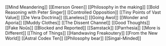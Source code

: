 [[Mind Meandering]]
[[Emerson Green]]
[[Philosophy in the making]]
[[Bold Reasoning with Peter Singer]]
[[Controlled Opposition]]
[[Tiny Points of Vast Value]]
[[De Vera Doctrina]]
[[Laneless]]
[[Going Awol]]
[[Wonder and Aporia]]
[[Muddy Clothes]]
[[The Dissent Channel]]
[[Good Thoughts]]
[[Fake Noûs]]
[[Blocked and Reported]]
[[Samstack]]
[[Parrhesia]]
[[More is Different]]
[[Thing of Things]]
[[Handwaving Freakoutery]]
[[From the New World]]
[[Astral Codex Ten]]
[[Philosophy bear]]
[[Singal-Minded]]
